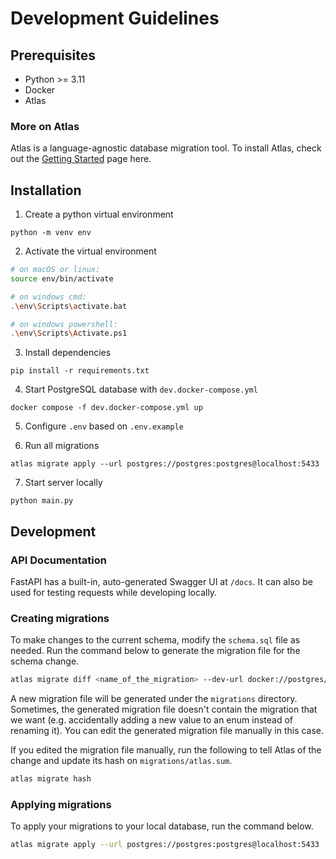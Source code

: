 # Development Guidelines

## Prerequisites

- Python >= 3.11
- Docker
- Atlas

### More on Atlas

Atlas is a language-agnostic database migration tool. To install Atlas, check out the [Getting Started](https://atlasgo.io/getting-started/) page here.

## Installation

1. Create a python virtual environment

```
python -m venv env
```

2. Activate the virtual environment

```bash
# on macOS or linux:
source env/bin/activate

# on windows cmd:
.\env\Scripts\activate.bat

# on windows powershell:
.\env\Scripts\Activate.ps1
```

3. Install dependencies

```
pip install -r requirements.txt
```

4. Start PostgreSQL database with `dev.docker-compose.yml`

```
docker compose -f dev.docker-compose.yml up
```

5. Configure `.env` based on `.env.example`

6. Run all migrations

```
atlas migrate apply --url postgres://postgres:postgres@localhost:5433
```

7. Start server locally

```
python main.py
```

## Development

### API Documentation

FastAPI has a built-in, auto-generated Swagger UI at `/docs`. It can also be used for testing requests while developing locally.

### Creating migrations

To make changes to the current schema, modify the `schema.sql` file as needed. Run the command below to generate the migration file for the schema change.

```bash
atlas migrate diff <name_of_the_migration> --dev-url docker://postgres/16/dev --to file://schema.sql
```

A new migration file will be generated under the `migrations` directory. Sometimes, the generated migration file doesn't contain the migration that we want (e.g. accidentally adding a new value to an enum instead of renaming it). You can edit the generated migration file manually in this case.

If you edited the migration file manually, run the following to tell Atlas of the change and update its hash on `migrations/atlas.sum`.

```bash
atlas migrate hash
```

### Applying migrations

To apply your migrations to your local database, run the command below.

```bash
atlas migrate apply --url postgres://postgres:postgres@localhost:5433
```